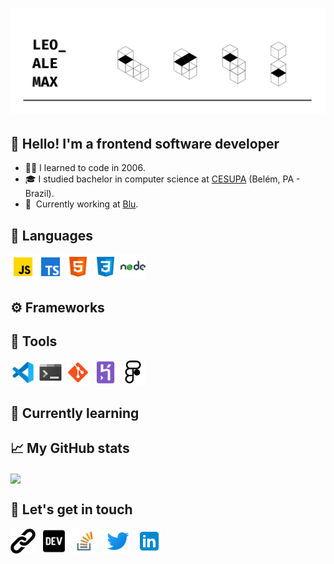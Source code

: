 # [![Header](/icons/header.png "Header")](https://pabloherrero.me/)

## 👋&nbsp;Hello! I'm a frontend software developer

- 👨‍💻&nbsp;I learned to code in 2006.
- 🎓&nbsp;I studied bachelor in computer science at <a href="https://www.cesupa.br/"> CESUPA</a> (Belém, PA - Brazil).
- 💼&nbsp; Currently working at <a href="https://github.com/Pagnet"> Blu</a>.

## 👅&nbsp;Languages

<div>
<a href="#"><img height="40" src="/icons/javascript.png"/></a>
<a href="#"><img height="40" src="/icons/typescript.png"/></a>
<a href="#"><img height="40" src="/icons/html.png"/></a>
<a href="#"><img height="40" src="/icons/css3.png"/></a>
<a href="#"><img height="40" src="/icons/nodejs.png"/></a>
<div>

## ⚙️&nbsp;Frameworks

<div></div>

## 🧰&nbsp;Tools

<div>
<a href="#"><img height="40" src="/icons/vscode.png"/></a>
<a href="#"><img height="40" src="/icons/console.png"/></a>
<a href="#"><img height="40" src="/icons/git.png"/></a>
<a href="#"><img height="40" src="/icons/heroku.png"/></a>
<a href="#"><img height="40" src="/icons/figma.png"/></a>
</div>

## 📖&nbsp;Currently learning

<div></div>

## 📈&nbsp;My GitHub stats

<img align="center" src="https://github-readme-stats.vercel.app/api?username=leonardoalemax&show_icons=true&theme=midnight-purple&count_private=true&show_icons=true&hide_title=true"/>

## 💬&nbsp;Let's get in touch

<p align='left'>
<a href="https://pabloherrero.me/"><img height="40" src="/icons/icons8-link-52.png"></a>&nbsp;&nbsp;
<a href="https://dev.to/leonardoalemax"><img height="40" src="/icons/dev-badge.png"></a>&nbsp;&nbsp;
<a href="https://es.stackoverflow.com/users/149406/leonardoalemax?tab=profile"><img height="40" src="/icons/icons8-stack-overflow-96.png"></a>&nbsp;&nbsp;
<a href="https://twitter.com/leonardoalemax/"><img height="40" src="/icons/icons8-twitter-96.png"></a>&nbsp;&nbsp;
<a href="https://www.linkedin.com/in/pabloherrero1986/"><img height="40" src="/icons/icons8-linkedin-96.png"></a>
</p>
